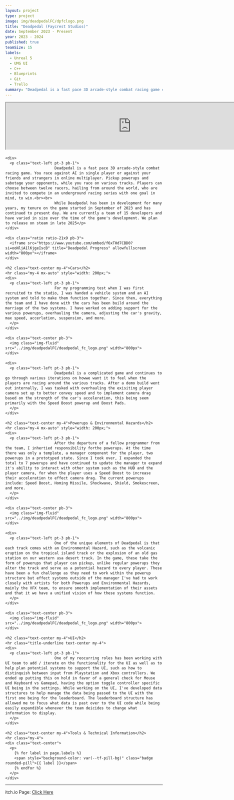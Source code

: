 ```yaml
---
layout: project
type: project
image: img/deadpedalFC/dpfclogo.png
title: "Deadpedal (Faycrest Studios)"
date: September 2023 - Present
year: 2023 - 2024
published: true
teamSize: 15
labels:
  - Unreal 5
  - UMG UI
  - C++
  - Blueprints
  - Git
  - Trello
summary: "Deadpedal is a fast pace 3D arcade-style combat racing game currently in development, where twelve racers from around the world are invited to compete in an underground race with one goal in mind, to win."
---
```


<script type='text/javascript'>
  window.smartlook||(function(d) {
    var o=smartlook=function(){ o.api.push(arguments)},h=d.getElementsByTagName('head')[0];
    var c=d.createElement('script');o.api=new Array();c.async=true;c.type='text/javascript';
    c.charset='utf-8';c.src='https://web-sdk.smartlook.com/recorder.js';h.appendChild(c);
    })(document);
    smartlook('init', '2fb05b8dec724caa0120461df1b0cf9bdc7826d4', { region: 'eu' });
</script>

<main>
  <div>
    <div class="ratio ratio-21x9 pb-3">
      <iframe src="https://www.youtube.com/embed/f6xTHd7CBD0?si=ooNljA1lKjgeIscB" title="Deadpedal Progress" allowfullscreen width="800px"></iframe>
    </div>
    
    <div>
      <p class="text-left pt-3 pb-1">
						  Deadpedal is a fast pace 3D arcade-style combat racing game. You race against AI in single player or against your friends and strangers in online multiplayer. Pickup powerups and sabotage your opponents, while you race on various tracks. Players can choose between twelve racers, hailing from around the world, who are invited to compete in an underground racing series with one goal in mind, to win.<br><br>
						  While Deadpedal has been in development for many years, my tenure on the game started in September of 2023 and has continued to present day. We are currently a team of 15 developers and have varied in size over the time of the game's development. We plan to release on steam in late 2025</p>
    </div>
    
    <div class="ratio ratio-21x9 pb-3">
      <iframe src="https://www.youtube.com/embed/f6xTHd7CBD0?si=ooNljA1lKjgeIscB" title="Deadpedal Progress" allowfullscreen width="800px"></iframe>
    </div>

    <h2 class="text-center my-4">Cars</h2>
    <hr class="my-4 mx-auto" style="width: 200px;">
    <div>
      <p class="text-left pt-3 pb-1">
						  For my programming test when I was first recruited to the studio, I was handed a vehicle system and an AI system and told to make them function together. Since then, everything the team and I have done with the cars has been build around the marriage of the two systems. I have worked on adding support for the various powerups, overhauling the camera, adjusting the car's gravity, max speed, accerlation, suspension, and more. 
      </p>
    </div>

    <div class="text-center pb-3">
      <img class="img-fluid" src="../img/deadpedalFC/deadpedal_fc_logo.png" width="800px">
    </div>
    
    <div>
      <p class="text-left pt-3 pb-1">
						  Deadpedal is a complicated game and continues to go through various iterations on howwe want it to feel when the players are racing around the various tracks. After a demo build went out internally, I was tasked with overhauling the exisiting player camera set up to better convey speed and to implement camera drag based on the strength of the car's acceleration, this being seem primarily with the Speed Boost powerup and Boost Pads.
      </p>
    </div>
    
    <h2 class="text-center my-4">Powerups & Environmental Hazards</h2>
    <hr class="my-4 mx-auto" style="width: 200px;">
    <div>
      <p class="text-left pt-3 pb-1">
						  After the departure of a fellow programmer from the team, I inhertied responsibility forthe powerups. At the time there was only a template, a manager component for the player, two powerups in a prototyped state. Since I took over, I expanded the total to 7 powerups and have continued to update the manager to expand it's ability to interact with other system such as the HUD and the player camera, for when the player uses a Speed Boost to increase their acceleration to effect camera drag. The current powerups include: Speed Boost, Homing Missile, Shockwave, Shield, Smokescreen, and more.
      </p>
    </div>
    
    <div class="text-center pb-3">
      <img class="img-fluid" src="../img/deadpedalFC/deadpedal_fc_logo.png" width="800px">
    </div>
    
    <div>
      <p class="text-left pt-3 pb-1">
						  One of the unique elements of Deadpedal is that each track comes with an Environmental Hazard, such as the volcanic eruption on the tropical island track or the explosion of an old gas station on our western usa desert track. In the game, these take the form of powerups that player can pickup, unlike regular powerups they alter the track and serve as a potential hazard to every player. These have been a fun challenge as they need to work within the powerup structure but effect systems outside of the manager I've had to work closely with artists for both Powerups and Environmental Hazards, mainly the VFX team, to ensure smooth implementation of their assets and that it we have a unified vision of how these systems function.
      </p>
    </div>
    
    <div class="text-center pb-3">
      <img class="img-fluid" src="../img/deadpedalFC/deadpedal_fc_logo.png" width="800px">
    </div>

    <h2 class="text-center my-4">UI</h2>
    <hr class="title-underline text-center my-4">
    <div>
      <p class="text-left pt-3 pb-1">
						  One of my reocurring roles has been working with UI team to add / iterate on the functionality for the UI as well as to help plan potential systems to support the UI, such as how to distinquish between input from Playstation and Xbox controllers. We ended up putting this on hold in favor of a general check for Mouse and Keyboard vs Gamepad, having the option toggle controller specific UI being in the settings. While working on the UI, I've developed data structures to help manage the data being passed to the UI with the first one being for the leaderboard. The leaderboard structure has allowed me to focus what data is past over to the UI code while being easily expandible whenever the team deicides to change what information to display.
      </p>
    </div>

    <h2 class="text-center my-4">Tools & Technical Information</h2> 
    <hr class="my-4">
    <div class="text-center">
      <p>
        {% for label in page.labels %}
        <span style="background-color: var(--tf-pill-bg)" class="badge rounded-pill">{{ label }}</span>
        {% endfor %}
      </p>
    </div>
 </div>
</main>

<hr class="my-4">

itch.io Page: <a href="https://faycrest.itch.io/deadpedal" target="_blank">Click Here</a>
